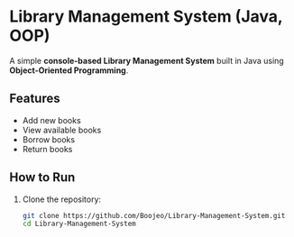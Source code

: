 # Library Management System (Java, OOP)

A simple **console-based Library Management System** built in Java using **Object-Oriented Programming**.

## Features
- Add new books
- View available books
- Borrow books
- Return books

## How to Run
1. Clone the repository:
   ```bash
   git clone https://github.com/Boojeo/Library-Management-System.git
   cd Library-Management-System
